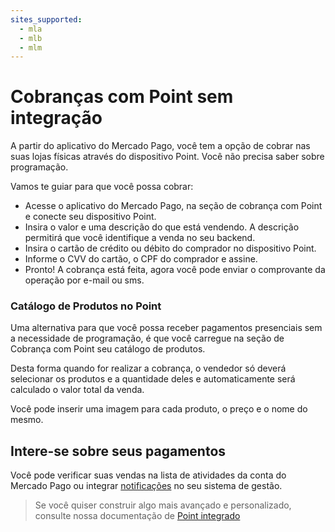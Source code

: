 ```yaml
---
sites_supported:
  - mla
  - mlb
  - mlm
---
```


# Cobranças com Point sem integração
A partir do aplicativo do Mercado Pago, você tem a opção de cobrar nas suas lojas físicas através do dispositivo Point.
Você não precisa saber sobre programação.

Vamos te guiar para que você possa cobrar:

- Acesse o aplicativo do Mercado Pago, na seção de cobrança com Point e conecte seu dispositivo Point.
- Insira o valor e uma descrição do que está vendendo. A descrição permitirá que você identifique a venda no seu backend.
- Insira o cartão de crédito ou débito do comprador no dispositivo Point.
- Informe o CVV do cartão, o CPF do comprador e assine.
- Pronto! A cobrança está feita, agora você pode enviar o comprovante da operação por e-mail ou sms.


### Catálogo de Produtos no Point

Uma alternativa para que você possa receber pagamentos presenciais sem a necessidade de programação, é que você carregue na seção de Cobrança com Point seu catálogo de produtos.

Desta forma quando for realizar a cobrança, o vendedor só deverá selecionar os produtos e a quantidade deles e automaticamente será calculado o valor total da venda.

Você pode inserir uma imagem para cada produto, o preço e o nome do mesmo.


## Intere-se sobre seus pagamentos

Você pode verificar suas vendas na lista de atividades da conta do Mercado Pago ou integrar [notificações](/developers/pt/docs/mp-point/additional-content/notifications/webhooks) no seu sistema de gestão.

> Se você quiser construir algo mais avançado e personalizado, consulte nossa documentação de [Point integrado](/developers/pt/docs/mp-point/integration-configuration)
